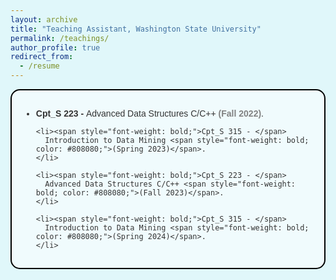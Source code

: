 ```yaml
---
layout: archive
title: "Teaching Assistant, Washington State University"
permalink: /teachings/
author_profile: true
redirect_from:
  - /resume
---
```



<style>
  html, body {
    background-color: #E0F7FA;
  }
</style>

<div style="border: 2px solid #000000; padding: 15px; background-color: #F0FBFD; border-radius: 15px; margin-bottom: 20px; font-family: Arial, sans-serif; color: #333333;">
  <ul>
    <li><span style="font-weight: bold;">Cpt_S 223 - </span> 
      Advanced Data Structures C/C++ <span style="font-weight: bold; color: #808080;">(Fall 2022)</span>.
    </li>

    <li><span style="font-weight: bold;">Cpt_S 315 - </span> 
      Introduction to Data Mining <span style="font-weight: bold; color: #808080;">(Spring 2023)</span>.
    </li>

    <li><span style="font-weight: bold;">Cpt_S 223 - </span> 
      Advanced Data Structures C/C++ <span style="font-weight: bold; color: #808080;">(Fall 2023)</span>.
    </li>

    <li><span style="font-weight: bold;">Cpt_S 315 - </span> 
      Introduction to Data Mining <span style="font-weight: bold; color: #808080;">(Spring 2024)</span>.
    </li>  
  </ul>
</div>


<!-- This is a comment -->

<!-- Example: editing a markdown file for a talk -->
<!-- ![Editing a markdown file for a talk](/images/editing-talk.png) -->

  
